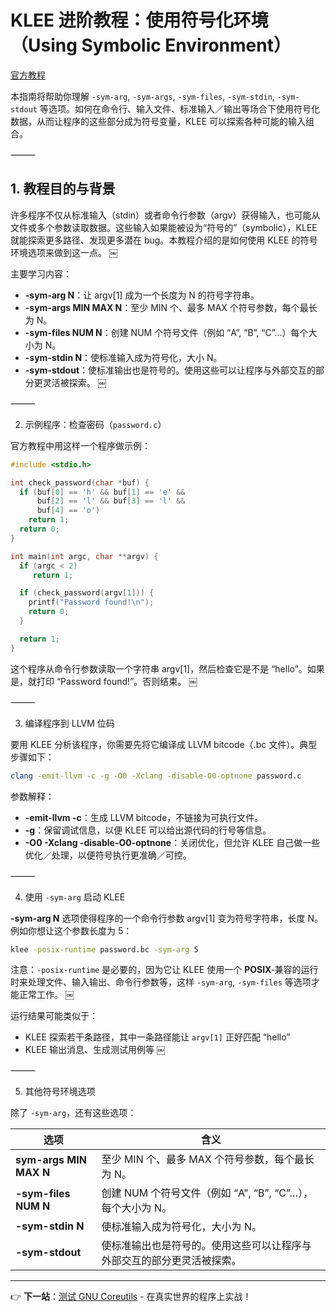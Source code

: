 # KLEE 进阶教程：使用符号化环境（Using Symbolic Environment）

[官方教程](https://klee-se.org/tutorials/using-symbolic/)

本指南将帮助你理解 `-sym-arg`, `-sym-args`, `-sym-files`, `-sym-stdin`, `-sym-stdout` 等选项。如何在命令行、输入文件、标准输入／输出等场合下使用符号化数据，从而让程序的这些部分成为符号变量，KLEE 可以探索各种可能的输入组合。

⸻

## 1. 教程目的与背景

许多程序不仅从标准输入（stdin）或者命令行参数（argv）获得输入，也可能从文件或多个参数读取数据。这些输入如果能被设为“符号的”（symbolic），KLEE 就能探索更多路径、发现更多潜在 bug。本教程介绍的是如何使用 KLEE 的符号环境选项来做到这一点。  ￼

主要学习内容：
- **-sym-arg N**：让 argv[1] 成为一个长度为 N 的符号字符串。
- **-sym-args MIN MAX N**：至少 MIN 个、最多 MAX 个符号参数，每个最长为 N。
- **-sym-files NUM N**：创建 NUM 个符号文件（例如 “A”, “B”, “C”…）每个大小为 N。
- **-sym-stdin N**：使标准输入成为符号化，大小 N。
- **-sym-stdout**：使标准输出也是符号的。使用这些可以让程序与外部交互的部分更灵活被探索。  ￼

⸻

2. 示例程序：检查密码（`password.c`）

官方教程中用这样一个程序做示例：

```c
#include <stdio.h>

int check_password(char *buf) {
  if (buf[0] == 'h' && buf[1] == 'e' &&
      buf[2] == 'l' && buf[3] == 'l' &&
      buf[4] == 'o')
    return 1;
  return 0;
}

int main(int argc, char **argv) {
  if (argc < 2)
     return 1;

  if (check_password(argv[1])) {
    printf("Password found!\n");
    return 0;
  }

  return 1;
}
```

这个程序从命令行参数读取一个字符串 argv[1]，然后检查它是不是 “hello”。如果是，就打印 “Password found!”。否则结束。  ￼

⸻

3. 编译程序到 LLVM 位码

要用 KLEE 分析该程序，你需要先将它编译成 LLVM bitcode（.bc 文件）。典型步骤如下：

```bash
clang -emit-llvm -c -g -O0 -Xclang -disable-O0-optnone password.c
```

参数解释：
- **-emit-llvm -c**：生成 LLVM bitcode，不链接为可执行文件。
- **-g**：保留调试信息，以便 KLEE 可以给出源代码的行号等信息。
- **-O0 -Xclang -disable-O0-optnone**：关闭优化，但允许 KLEE 自己做一些优化／处理，以便符号执行更准确／可控。

⸻

4. 使用 `-sym-arg` 启动 KLEE

**-sym-arg N** 选项使得程序的一个命令行参数 argv[1] 变为符号字符串，长度 N。例如你想让这个参数长度为 5：

```bash
klee -posix-runtime password.bc -sym-arg 5
```

注意：`-posix-runtime` 是必要的，因为它让 KLEE 使用一个 **POSIX**‐兼容的运行时来处理文件、输入输出、命令行参数等，这样 `-sym-arg`, `-sym-files` 等选项才能正常工作。  ￼

运行结果可能类似于：
- KLEE 探索若干条路径，其中一条路径能让 `argv[1]` 正好匹配 “hello”
- KLEE 输出消息、生成测试用例等  ￼

⸻

5. 其他符号环境选项

除了 `-sym-arg`，还有这些选项：

|          选项           |                          含义                               |
|------------------------|------------------------------------------------------------|
| **sym-args MIN MAX N** | 至少 MIN 个、最多 MAX 个符号参数，每个最长为 N。                 |
| **-sym-files NUM N**   | 创建 NUM 个符号文件（例如 “A”, “B”, “C”…），每个大小为 N。        |
| **-sym-stdin N**       | 使标准输入成为符号化，大小为 N。                                |
| **-sym-stdout**        | 使标准输出也是符号的。使用这些可以让程序与外部交互的部分更灵活被探索。 |

---

👉 **下一站**：[测试 GNU Coreutils](https://klee-se.org/tutorials/testing-coreutils/) - 在真实世界的程序上实战！